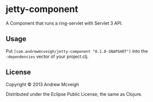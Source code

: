 # jetty-component

A Component that runs a ring-servlet with Servlet 3 API.

## Usage

Put `[com.andrewmcveigh/jetty-component "0.1.0-SNAPSHOT"]` into the
`:dependencies` vector of your project.clj.

## License

Copyright © 2013 Andrew Mcveigh

Distributed under the Eclipse Public License, the same as Clojure.
